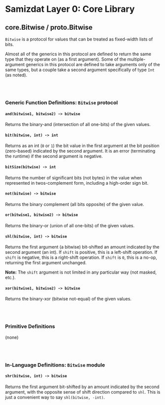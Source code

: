 Samizdat Layer 0: Core Library
==============================

core.Bitwise / proto.Bitwise
----------------------------

`Bitwise` is a protocol for values that can be treated as fixed-width
lists of bits.

Almost all of the generics in this protocol are defined to return the same
type that they operate on (as a first argument). Some of the multiple-argument
generics in this protocol are defined to take arguments only of the same
types, but a couple take a second argument specifically of type `Int`
(as noted).


<br><br>
### Generic Function Definitions: `Bitwise` protocol

#### `and(bitwise1, bitwise2) -> bitwise`

Returns the binary-and (intersection of all one-bits) of the given values.

#### `bit(bitwise, int) -> int`

Returns as an int (`0` or `1`) the bit value in the first
argument at the bit position (zero-based) indicated by the second
argument. It is an error (terminating the runtime) if the second
argument is negative.

#### `bitSize(bitwise) -> int`

Returns the number of significant bits (not bytes) in
the value when represented in twos-complement form, including a
high-order sign bit.

#### `not(bitwise) -> bitwise`

Returns the binary complement (all bits opposite) of the given value.

#### `or(bitwise1, bitwise2) -> bitwise`

Returns the binary-or (union of all one-bits) of the given values.

#### `shl(bitwise, int) -> bitwise`

Returns the first argument (a bitwise) bit-shifted an amount indicated
by the second argument (an int). If `shift` is positive, this
is a left-shift operation. If `shift` is negative, this is a right-shift
operation. If `shift` is `0`, this is a no-op, returning the first
argument unchanged.

**Note:** The `shift` argument is not limited in any particular way (not
masked, etc.).

#### `xor(bitwise1, bitwise2) -> bitwise`

Returns the binary-xor (bitwise not-equal) of the given values.


<br><br>
### Primitive Definitions

(none)


<br><br>
### In-Language Definitions: `Bitwise` module

#### `shr(bitwise, int) -> bitwise`

Returns the first argument bit-shifted by an amount indicated by the
second argument, with the opposite sense of shift direction compared
to `shl`. This is just a convenient way to say `shl(bitwise, -int)`.
